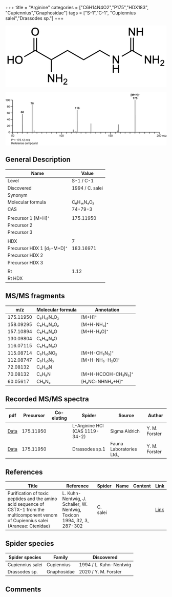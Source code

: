 +++
title = "Arginine"
categories = ["C6H14N4O2","P175","HDX183",
"Cupiennius","Gnaphosidae"]
tags = ["S-1","C-1",
"Cupiennius salei","Drassodes sp."]
+++

![](/img/Arginine.png)

![](/img_MSMS/175_Arginine.png)

## General Description

| Name                      | Value           |
|---------------------------|-----------------|
| Level                     | S-1 / C-1       |
| Discovered                | 1994 / C. salei |
| Synonym                   |                 |
| Molecular formula         | C₆H₁₄N₄O₂       |
| CAS                       | 74-79-3         |
|                           |                 |
| Precursor 1 [M+H]⁺        | 175.11950       |
| Precursor 2               |                 |
| Precursor 3               |                 |
|                           |                 |
| HDX                       | 7               |
| Precursor HDX 1 [d₇-M+D]⁺ | 183.16971       |
| Precursor HDX 2           |                 |
| Precursor HDX 3           |                 |
|                           |                 |
| Rt                        | 1.12            |
| Rt HDX                    |                 |

## MS/MS fragments

| m/z       | Molecular formula | Annotation         |
|-----------|-------------------|--------------------|
| 175.11950 | C₆H₁₅N₄O₂         | [M+H]⁺             |
| 158.09295 | C₆H₁₂N₃O₂         | [M+H-NH₃]⁺         |
| 157.10894 | C₆H₁₃N₄O          | [M+H-H₂O]⁺         |
| 130.09804 | C₅H₁₂N₃O          |                    |
| 116.07115 | C₅H₁₂N₃O          |                    |
| 115.08714 | C₅H₁₀NO₂          | [M+H-CH₅N₃]⁺       |
| 112.08747 | C₅H₁₀N₃           | [M+H-NH₃-H₂O]⁺     |
| 72.08132  | C₄H₁₀N            |                    |
| 70.08132  | C₄H₈N             | [M+H-HCOOH-CH₅N₃]⁺ |
| 60.05617  | CH₆N₃             | [H₂NC=NHNH₂+H]⁺    |

## Recorded MS/MS spectra

| pdf                                | Precursor | Co-eluting | Spider                         | Source        | Author        |
|------------------------------------|-----------|------------|--------------------------------|---------------|---------------|
| [Data](/pdf/175_Arginine_1-12.pdf) | 175.11950 |            | L-Arginine HCl (CAS 1119-34-2) | Sigma Aldrich | Y. M. Forster |
| [Data](/pdf/Drassodes-sp1/175_Arginine_Dr-sp1.pdf) | 175.11950 |           | Drassodes sp.1 | Fauna Laboratories Ltd., | Y. M. Forster |

## References

| Title                                                                                                                                      | Reference                                                              | Spider   | Name | Content | Link                                         |
|--------------------------------------------------------------------------------------------------------------------------------------------|------------------------------------------------------------------------|----------|------|---------|----------------------------------------------|
| Purification of toxic peptides and the amino acid sequence of CSTX-1 from the multicomponent venom of Cupiennius salei (Araneae: Ctenidae) | L. Kuhn-Nentwig, J. Schaller, W. Nentwig, Toxicon 1994, 32, 3, 287-302 | C. salei |      |         | [Link](https://doi.org/10.1016/0041-0101(94)90082-5) |

## Spider species

| Spider species   | Family     | Discovered             |
|------------------|------------|------------------------|
| Cupiennius salei | Cupiennius | 1994 / L. Kuhn-Nentwig |
| Drassodes sp. | Gnaphosidae | 2020 / Y. M. Forster |

## Comments